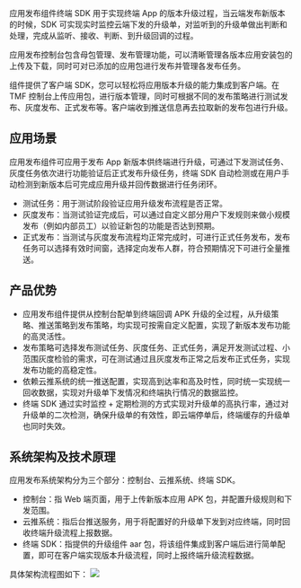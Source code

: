 应用发布组件终端 SDK 用于实现终端 App 的版本升级过程，当云端发布新版本的时候，SDK 可实现实时监控云端下发的升级单，对监听到的升级单做出判断和处理，完成从监听、接收、判断、到升级回调的过程。

应用发布控制台包含母包管理、发布管理功能，可以清晰管理各版本应用安装包的上传及下载，同时可对已添加的应用包进行发布并管理各发布任务。

组件提供了客户端 SDK，您可以轻松将应用版本升级的能力集成到客户端。在 TMF 控制台上传应用包，进行版本管理，同时可根据不同的发布策略进行测试发布、灰度发布、正式发布等。客户端收到推送信息再去拉取新的发布包进行升级。

## 应用场景
应用发布组件可应用于发布 App 新版本供终端进行升级，可通过下发测试任务、灰度任务依次进行功能验证后正式发布升级任务，终端 SDK 自动检测或在用户手动检测到新版本后可完成应用升级并回传数据进行任务闭环。
- 测试任务：用于测试阶段验证应用升级发布流程是否正常。
- 灰度发布：当测试验证完成后，可以通过自定义部分用户下发规则来做小规模发布（例如内部员工）以验证新包的功能是否达到预期。
- 正式发布：当测试与灰度发布流程均正常完成时，可进行正式任务发布，发布任务可以选择有效时间窗，选择定向发布人群，符合预期情况下可进行全量推送。

## 产品优势
- 应用发布组件提供从控制台配单到终端回调 APK 升级的全过程，从升级策略、推送策略到发布策略，均实现可按需自定义配置，实现了新版本发布功能的高灵活性。
- 发布策略可选择发布测试任务、灰度任务、正式任务，满足开发测试过程、小范围灰度检验的需求，可在测试通过且灰度发布正常之后发布正式任务，实现发布功能的高稳定性。
- 依赖云推系统的统一推送配置，实现高到达率和高及时性，同时统一实现统一回收数据，实现对升级单下发情况和终端执行情况的数据监控。
- 终端 SDK 通过实时监控 + 定期检测的方式实现对升级单的高执行率，通过对升级单的二次检测，确保升级单的有效性，即云端停单后，终端缓存的升级单也同时失效。

## 系统架构及技术原理
应用发布系统架构分为三个部分：控制台、云推系统、终端 SDK。
- 控制台：指 Web 端页面，用于上传新版本应用 APK 包，并配置升级规则和下发范围。
- 云推系统：指后台推送服务，用于将配置好的升级单下发到对应终端，同时回收终端升级流程上报数据。
- 终端 SDK：指提供的升级组件 aar 包，将该组件集成到客户端后进行简单配置，即可在客户端实现版本升级流程，同时上报终端升级流程数据。

具体架构流程图如下：
![](https://qcloudimg.tencent-cloud.cn/raw/99b2edfad14f06631b52ec44bc939a9c.png)
